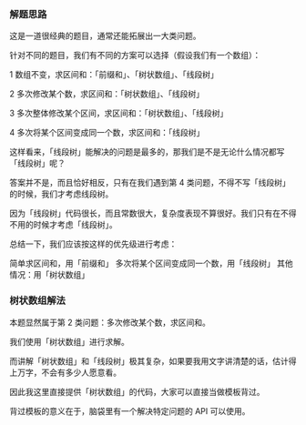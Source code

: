 ### 解题思路

这是一道很经典的题目，通常还能拓展出一大类问题。

针对不同的题目，我们有不同的方案可以选择（假设我们有一个数组）：

1 数组不变，求区间和：「前缀和」、「树状数组」、「线段树」

2 多次修改某个数，求区间和：「树状数组」、「线段树」

3 多次整体修改某个区间，求区间和：「树状数组」、「线段树」

4 多次将某个区间变成同一个数，求区间和：「线段树」

这样看来，「线段树」能解决的问题是最多的，那我们是不是无论什么情况都写「线段树」呢？

答案并不是，而且恰好相反，只有在我们遇到第 4 类问题，不得不写「线段树」的时候，我们才考虑线段树。

因为「线段树」代码很长，而且常数很大，复杂度表现不算很好。我们只有在不得不用的时候才考虑「线段树」。

总结一下，我们应该按这样的优先级进行考虑：

简单求区间和，用「前缀和」
多次将某个区间变成同一个数，用「线段树」
其他情况：用「树状数组」

### 树状数组解法
本题显然属于第 2 类问题：多次修改某个数，求区间和。

我们使用「树状数组」进行求解。

而讲解「树状数组」和「线段树」极其复杂，如果要我用文字讲清楚的话，估计得上万字，不会有多少人愿意看。

因此我这里直接提供「树状数组」的代码，大家可以直接当做模板背过。

背过模板的意义在于，脑袋里有一个解决特定问题的 API 可以使用。
